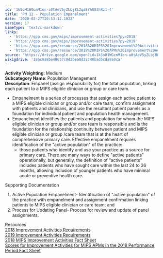 ```yaml
---
id: '1k5oH1WGcmM1on-a0tAeV5yZLbj8L2qaEYAU83hRz1-4'
title: 'PM 12 - Population Empanelment'
date: '2020-02-27T20:53:12.102Z'
version: 17
mimeType: 'text/x-markdown'
links:
  - 'https://qpp.cms.gov/mips/improvement-activities?py=2018'
  - 'https://qpp.cms.gov/mips/improvement-activities?py=2019'
  - 'https://qpp.cms.gov/resource/2018%20MIPS%20Improvement%20Activities%20Fact%20Sheet'
  - 'https://qpp.cms.gov/resource/2018%20MIPS%20APMs%20improvement%20Activities%20scores%20fact%20sheet'
source: 'https://drive.google.com/open?id=1k5oH1WGcmM1on-a0tAeV5yZLbj8L2qaEYAU83hRz1-4'
wikigdrive: '18ac9a8be49637c0d2bea8d32c40badbcda9a0ca'
---
```





**Activity Weighting**: Medium  
**Subcategory Name**: Population Management  
**Description**: Empanel (assign responsibility for) the total population, linking each patient to a MIPS eligible clinician or group or care team.
* Empanelment is a series of processes that assign each active patient to a MIPS eligible clinician or group and/or care team, confirm assignment with patients and clinicians, and use the resultant patient panels as a foundation for individual patient and population health management. 
* Empanelment identifies the patients and population for whom the MIPS eligible clinician or group and/or care team is responsible and is the foundation for the relationship continuity between patient and MIPS eligible clinician or group /care team that is at the heart of comprehensive primary care. Effective empanelment requires identification of the "active population" of the practice:
   * those patients who identify and use your practice as a source for primary care. There are many ways to define "active patients" operationally, but generally, the definition of "active patients" includes patients who have sought care within the last 24 to 36 months, allowing inclusion of younger patients who have minimal acute or preventive health care.




Supporting Documentation
1. Active Population Empanelment- Identification of "active population" of the practice with empanelment and assignment confirmation linking patients to MIPS eligible clinician or care team; and
2. Process for Updating Panel- Process for review and update of panel assignments.




Resources  
[2018 Improvement Activities Requirements](https://qpp.cms.gov/mips/improvement-activities?py=2018)  
[2019 Improvement Activities Requirements](https://qpp.cms.gov/mips/improvement-activities?py=2019)  
[2018 MIPS Improvement Activities Fact Sheet](https://qpp.cms.gov/resource/2018%20MIPS%20Improvement%20Activities%20Fact%20Sheet)  
[Scores for Improvement Activities for MIPS APMs in the 2018 Performance Period Fact Sheet](https://qpp.cms.gov/resource/2018%20MIPS%20APMs%20improvement%20Activities%20scores%20fact%20sheet)
